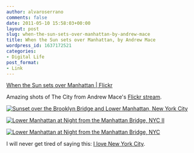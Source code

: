 ```yaml
---
author: alvaroserrano
comments: false
date: 2011-05-10 15:58:03+00:00
layout: post
slug: when-the-sun-sets-over-manhattan-by-andrew-mace
title: When the Sun sets over Manhattan, by Andrew Mace
wordpress_id: 1637172521
categories:
- Digital Life
post_format:
- Link
---
```


[When the Sun sets over Manhattan | Flickr](http://www.flickr.com/photos/acmace/sets/72157622546326169/)

Amazing shots of The City from Andrew Mace's [Flickr stream](http://www.flickr.com/photos/acmace/).

[![Sunset over the Brooklyn Bridge and Lower Manhattan, New York City](http://farm4.static.flickr.com/3308/4593733391_2ac3b54a34.jpg)](http://www.flickr.com/photos/acmace/4593733391/) 

[![Lower Manhattan at Night from the Manhattan Bridge, NYC II](http://farm5.static.flickr.com/4001/4434408330_f4a6208d95.jpg)](http://www.flickr.com/photos/acmace/4434408330/)

[![Lower Manhattan at Night from the Manhattan Bridge, NYC](http://farm5.static.flickr.com/4040/4410650624_7567ee08f5.jpg)](http://www.flickr.com/photos/acmace/4410650624/)

I will never get tired of saying this: [I love New York City](http://analogsenses.com/2010/12/29/new-york-city/).
